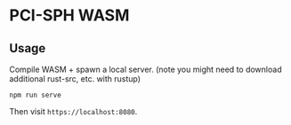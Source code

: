 PCI-SPH WASM
============

Usage
-----
Compile WASM + spawn a local server. (note you might need to download additional rust-src, etc. with
rustup)
```
npm run serve
```

Then visit `https://localhost:8080`.
